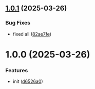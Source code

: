 ## [1.0.1](https://github.com/EnOane/transports/compare/v1.0.0...v1.0.1) (2025-03-26)


### Bug Fixes

* fixed all ([82ae7fe](https://github.com/EnOane/transports/commit/82ae7feef0800074321945939f06e3af88b9bd89))

# 1.0.0 (2025-03-26)


### Features

* init ([d6526a0](https://github.com/EnOane/transports/commit/d6526a0a75a74c8026324ca53a46dc60fef98b3e))
